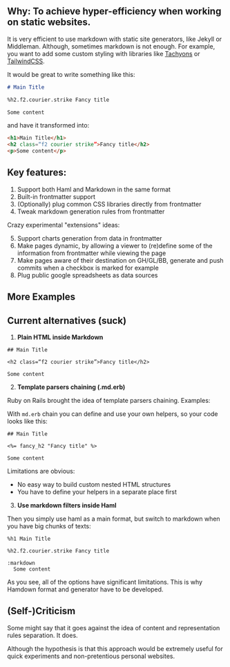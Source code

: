 ## Why: To achieve hyper-efficiency when working on static websites.

It is very efficient to use markdown with static site generators, like Jekyll or Middleman. Although, sometimes markdown is not enough. For example, you want to add some custom styling with libraries like [Tachyons](https://tachyons.io/) or [TailwindCSS](https://tailwindcss.com/).

It would be great to write something like this:

```md
# Main Title

%h2.f2.courier.strike Fancy title

Some content
```

and have it transformed into:

```html
<h1>Main Title</h1>
<h2 class=“f2 courier strike”>Fancy title</h2>
<p>Some content</p>
```


## Key features: 

1. Support both Haml and Markdown in the same format
2. Built-in frontmatter support
3. (Optionally) plug common CSS libraries directly from frontmatter
4. Tweak markdown generation rules from frontmatter

Crazy experimental "extensions" ideas:

5. Support charts generation from data in frontmatter
6. Make pages dynamic, by allowing a viewer to (re)define some of the information from frontmatter while viewing the page
7. Make pages aware of their destination on GH/GL/BB, generate and push commits when a checkbox is marked for example
8. Plug public google spreadsheets as data sources

## More Examples



## Current alternatives (suck)

1) **Plain HTML inside Markdown**

```
## Main Title

<h2 class=“f2 courier strike”>Fancy title</h2>

Some content
```

2) **Template parsers chaining (.md.erb)**

Ruby on Rails brought the idea of template parsers chaining. Examples:

With `md.erb` chain you can define and use your own helpers, so your code looks like this:

```
## Main Title

<%= fancy_h2 "Fancy title" %>

Some content
```

Limitations are obvious:

- No easy way to build custom nested HTML structures
- You have to define your helpers in a separate place first


3) **Use markdown filters inside Haml**

Then you simply use haml as a main format, but switch to markdown when you have big chunks of texts:

```
%h1 Main Title

%h2.f2.courier.strike Fancy title

:markdown
  Some content
```

As you see, all of the options have significant limitations. This is why Hamdown format and generator have to be developed.

## (Self-)Criticism

Some might say that it goes against the idea of content and representation rules separation. It does. 

Although the hypothesis is that this approach would be extremely useful for quick experiments and non-pretentious personal websites.
